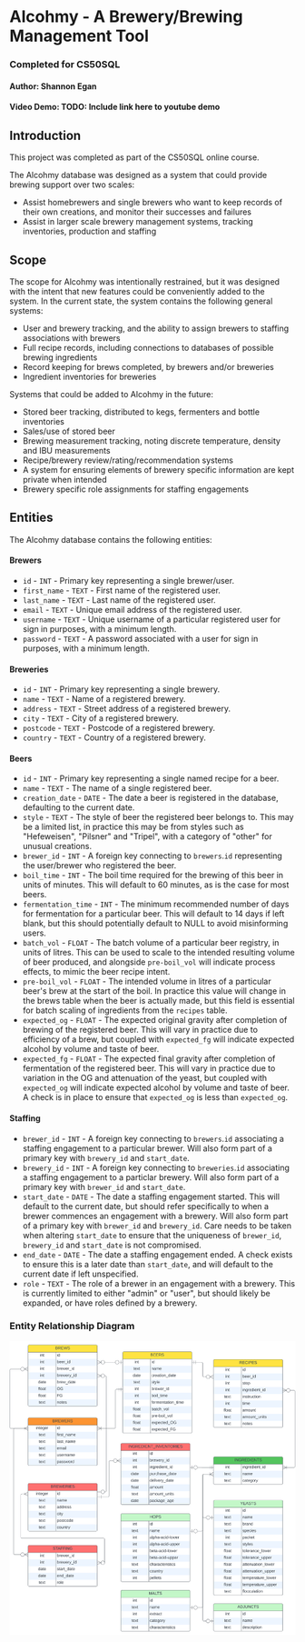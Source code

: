 # Alcohmy - A Brewery/Brewing Management Tool
### Completed for CS50SQL
#### Author: Shannon Egan

#### Video Demo: TODO: Include link here to youtube demo

## Introduction
This project was completed as part of the CS50SQL online course.

The Alcohmy database was designed as a system that could provide brewing support over two scales:
- Assist homebrewers and single brewers who want to keep records of their own creations, and monitor their successes and failures
- Assist in larger scale brewery management systems, tracking inventories, production and staffing

## Scope
The scope for Alcohmy was intentionally restrained, but it was designed with the intent that new features could be conveniently added to the system. In the current state, the system contains the following general systems:
- User and brewery tracking, and the ability to assign brewers to staffing associations with brewers
- Full recipe records, including connections to databases of possible brewing ingredients
- Record keeping for brews completed, by brewers and/or breweries
- Ingredient inventories for breweries

Systems that could be added to Alcohmy in the future:
- Stored beer tracking, distributed to kegs, fermenters and bottle inventories
- Sales/use of stored beer
- Brewing measurement tracking, noting discrete temperature, density and IBU measurements
- Recipe/brewery review/rating/recommendation systems
- A system for ensuring elements of brewery specific information are kept private when intended
- Brewery specific role assignments for staffing engagements

## Entities
The Alcohmy database contains the following entities:
#### Brewers
* `id` - `INT` - Primary key representing a single brewer/user.
* `first_name` - `TEXT` - First name of the registered user.
* `last_name` - `TEXT` - Last name of the registered user.
* `email` - `TEXT` - Unique email address of the registered user.
* `username` - `TEXT` - Unique username of a particular registered user for sign in purposes, with a minimum length.
* `password` - `TEXT` - A password associated with a user for sign in purposes, with a minimum length.
#### Breweries
* `id` - `INT` - Primary key representing a single brewery.
* `name` - `TEXT` - Name of a registered brewery.
* `address` - `TEXT` - Street address of a registered brewery.
* `city` - `TEXT` - City of a registered brewery.
* `postcode` - `TEXT` - Postcode of a registered brewery.
* `country` - `TEXT` - Country of a registered brewery.
#### Beers
* `id` - `INT` - Primary key representing a single named recipe for a beer.
* `name` - `TEXT` - The name of a single registered beer.
* `creation_date` - `DATE` - The date a beer is registered in the database, defaulting to the current date.
* `style` - `TEXT` - The style of beer the registered beer belongs to. This may be a limited list, in practice this may be from styles such as "Hefeweisen", "Pilsner" and "Tripel", with a category of "other" for unusual creations.
* `brewer_id` - `INT` - A foreign key connecting to `brewers`.`id` representing the user/brewer who registered the beer.
* `boil_time` - `INT` - The boil time required for the brewing of this beer in units of minutes. This will default to 60 minutes, as is the case for most beers.
* `fermentation_time` - `INT` - The minimum recommended number of days for fermentation for a particular beer. This will default to 14 days if left blank, but this should potentially default to NULL to avoid misinforming users.
* `batch_vol` - `FLOAT` - The batch volume of a particular beer registry, in units of litres. This can be used to scale to the intended resulting volume of beer produced, and alongside `pre-boil_vol` will indicate process effects, to mimic the beer recipe intent.
* `pre-boil_vol` - `FLOAT` - The intended volume in litres of a particular beer's brew at the start of the boil. In practice this value will change in the brews table when the beer is actually made, but this field is essential for batch scaling of ingredients from the `recipes` table.
* `expected_og` - `FLOAT` - The expected original gravity after completion of brewing of the registered beer. This will vary in practice due to efficiency of a brew, but coupled with `expected_fg` will indicate expected alcohol by volume and taste of beer.
* `expected_fg` - `FLOAT` - The expected final gravity after completion of fermentation of the registered beer. This will vary in practice due to variation in the OG and attenuation of the yeast, but coupled with `expected_og` will indicate expected alcohol by volume and taste of beer. A check is in place to ensure that `expected_og` is less than `expected_og`.
#### Staffing
* `brewer_id` - `INT` - A foreign key connecting to `brewers`.`id` associating a staffing engagement to a particular brewer. Will also form part of a primary key with `brewery_id` and `start_date`.
* `brewery_id` - `INT` - A foreign key connecting to `breweries`.`id` associating a staffing engagement to a particlar brewery. Will also form part of a primary key with `brewer_id` and `start_date`.
* `start_date` - `DATE` - The date a staffing engagement started. This will default to the current date, but should refer specifically to when a brewer commences an engagement with a brewery. Will also form part of a primary key with `brewer_id` and `brewery_id`. Care needs to be taken when altering `start_date` to ensure that the uniqueness of `brewer_id`, `brewery_id` and `start_date` is not compromised.
* `end_date` - `DATE` - The date a staffing engagement ended. A check exists to ensure this is a later date than `start_date`, and will default to the current date if left unspecified.
* `role` - `TEXT` - The role of a brewer in an engagement with a brewery. This is currently limited to either "admin" or "user", but should likely be expanded, or have roles defined by a brewery.

### Entity Relationship Diagram
![Entity Relationship Diagram](Alcohmy.svg)
